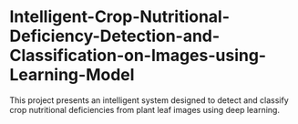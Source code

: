 # Intelligent-Crop-Nutritional-Deficiency-Detection-and-Classification-on-Images-using-Learning-Model
This project presents an intelligent system designed to detect and classify crop nutritional deficiencies from plant leaf images using deep learning.
